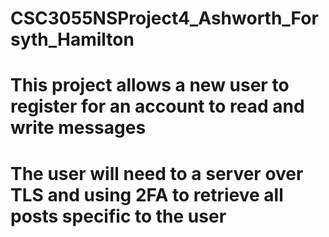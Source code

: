 # CSC3055NSProject4_Ashworth_Forsyth_Hamilton

# This project allows a new user to register for an account to read and write messages
# The user will need to a server over TLS and using 2FA to retrieve all posts specific to the user
